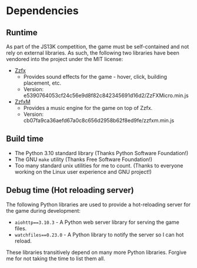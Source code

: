 # Dependencies

## Runtime

As part of the JS13K competition, the game must be self-contained and not rely
on external libraries. As such, the following two libraries have been vendored
into the project under the MIT license:

* [Zzfx](https://github.com/KilledByAPixel/ZzFX)
  * Provides sound effects for the game - hover, click, building placement, etc.
  * Version: e5390764053cf24c56e9d8f82c842345691d16d2/ZzFXMicro.min.js
* [ZzfxM](https://github.com/keithclark/ZzFXM)
  * Provides a music engine for the game on top of Zzfx.
  * Version: cb07fa9ca36aefd67a0c8c656d2958b62f8ed9fe/zzfxm.min.js

## Build time

* The Python 3.10 standard library (Thanks Python Software Foundation!)
* The GNU `make` utility (Thanks Free Software Foundation!)
* Too many standard unix utilities for me to count. (Thanks to everyone working on the Linux user experience and GNU project!)

## Debug time (Hot reloading server)

The following Python libraries are used to provide a hot-reloading server for
the game during development:

* `aiohttp==3.10.3` - A Python web server library for serving the game files.
* `watchfiles==0.23.0` - A Python library to notify the server so I can hot reload.

These libraries transitively depend on many more Python libraries. Forgive me
for not taking the time to list them all.

